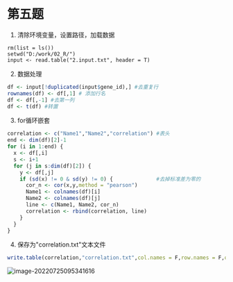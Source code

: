 # 第五题

1. 清除环境变量，设置路径，加载数据

```
rm(list = ls())
setwd("D:/work/02_R/")
input <- read.table("2.input.txt", header = T)
```

2. 数据处理

```R
df <- input[!duplicated(input$gene_id),] #去重复行
rownames(df) <- df[,1] # 添加行名
df <- df[,-1] #去第一列
df <- t(df) #转置
```

3. for循环嵌套

```R
correlation <- c("Name1","Name2","correlation") #表头
end <- dim(df)[2]-1
for (i in 1:end) {
  x <- df[,i]
  s <- i+1
  for (j in s:dim(df)[2]) {
    y <- df[,j]
    if (sd(x) != 0 & sd(y) != 0) {              #去掉标准差为零的
      cor_n <- cor(x,y,method = "pearson")
      Name1 <- colnames(df)[i]
      Name2 <- colnames(df)[j]
      line <- c(Name1, Name2, cor_n)
      correlation <- rbind(correlation, line)
    }
  }
}
```

4. 保存为"correlation.txt"文本文件

```R
write.table(correlation,"correlation.txt",col.names = F,row.names = F,quote = F)
```

![image-20220725095341616](C:\Users\Administrator\AppData\Roaming\Typora\typora-user-images\image-20220725095341616.png)